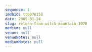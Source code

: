 ```yaml
---
sequence: 1
imdbId: tt0078158
date: 2009-01-24
slug: return-from-witch-mountain-1978
medium: null
venue: null
venueNotes: null
mediumNotes: null
---
```



